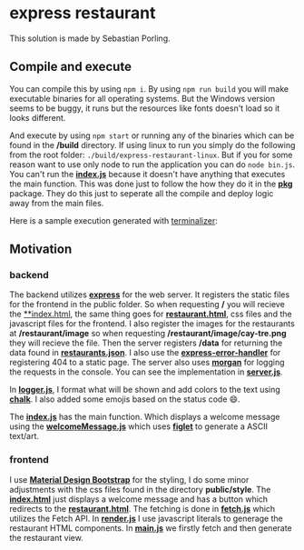 # express restaurant

This solution is made by Sebastian Porling.

## Compile and execute

You can compile this by using `npm i`. By using `npm run build` you will make executable binaries for all operating systems. But the Windows version seems to be buggy, it runs but the resources like fonts doesn't load so it looks different.

And execute by using `npm start` or running any of the binaries which can be found in the **/build** directory. If using linux to run you simply do the following from the root folder: `./build/express-restaurant-linux`. But if you for some reason want to use only node to run the application you can do `node bin.js`. You can't run the [**index.js**](./index.js) because it doesn't have anything that executes the main function. This was done just to follow the how they do it in the [**pkg**](https://www.npmjs.com/package/pkg) package. They do this just to seperate all the compile and deploy logic away from the main files.

Here is a sample execution generated with [terminalizer](https://terminalizer.com/):

<!--![Sample execution](./sample_execution.gif)-->

## Motivation

### backend

The backend utilizes [**express**](https://www.npmjs.com/package/express) for the web server. It registers the static files for the frontend in the public folder. So when requesting **/** you will recieve the [**index.html](./public/index.html), the same thing goes for [**restaurant.html**](./public/restaurant.html), css files and the javascript files for the frontend. I also register the images for the restaurants at **/restaurant/image** so when requesting **/restaurant/image/cay-tre.png** they will recieve the file. Then the server registers **/data** for returning the data found in [**restaurants.json**](./data/restaurants.js). I also use the [**express-error-handler**](https://www.npmjs.com/package/express-error-handler) for registering 404 to a static page. The server also uses [**morgan**](https://www.npmjs.com/package/morgan) for logging the requests in the console. You can see the implementation in [**server.js**](./modules/server.js).

In [**logger.js**](./modules/logger.js), I format what will be shown and add colors to the text using [**chalk**](https://www.npmjs.com/package/chalk). I also added some emojis based on the status code :smile:.

The [**index.js**](./index.js) has the main function. Which displays a welcome message using the [**welcomeMessage.js**](./modules/welcomeMessage.js) which uses [**figlet**](https://www.npmjs.com/package/figlet) to generate a ASCII text/art.

### frontend

I use [**Material Design Bootstrap**](https://fezvrasta.github.io/bootstrap-material-design/) for the styling, I do some minor adjustments with the css files found in the directory **public/style**.
The [**index.html**](./public/index.html) just displays a welcome message and has a button which redirects to the [**restaurant.html**](./public/restaurant.html). The fetching is done in [**fetch.js**](./public/js/fetch.js) which utilizes the Fetch API. In [**render.js**](./public/js/render.js) I use javascript literals to generage the restaurant HTML components. In [**main.js**](./public/js/main.js) we firstly fetch and then generate the restaurant view.
